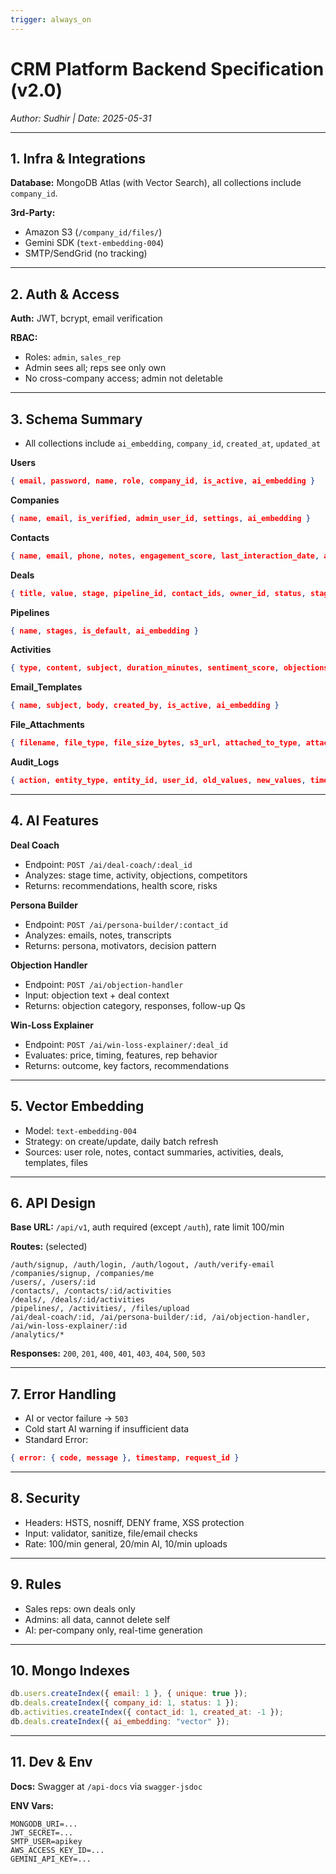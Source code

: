 ```yaml
---
trigger: always_on
---
```


# CRM Platform Backend Specification (v2.0)

_Author: Sudhir | Date: 2025-05-31_

---

## 1. Infra & Integrations

**Database:** MongoDB Atlas (with Vector Search), all collections include `company_id`.

**3rd-Party:**

- Amazon S3 (`/company_id/files/`)
- Gemini SDK (`text-embedding-004`)
- SMTP/SendGrid (no tracking)

---

## 2. Auth & Access

**Auth:** JWT, bcrypt, email verification

**RBAC:**

- Roles: `admin`, `sales_rep`
- Admin sees all; reps see only own
- No cross-company access; admin not deletable

---

## 3. Schema Summary

- All collections include `ai_embedding`, `company_id`, `created_at`, `updated_at`

**Users**

```json
{ email, password, name, role, company_id, is_active, ai_embedding }
```

**Companies**

```json
{ name, email, is_verified, admin_user_id, settings, ai_embedding }
```

**Contacts**

```json
{ name, email, phone, notes, engagement_score, last_interaction_date, ai_embedding }
```

**Deals**

```json
{ title, value, stage, pipeline_id, contact_ids, owner_id, status, stage_duration_days, total_deal_duration_days, ai_embedding }
```

**Pipelines**

```json
{ name, stages, is_default, ai_embedding }
```

**Activities**

```json
{ type, content, subject, duration_minutes, sentiment_score, objections_mentioned, next_steps, ai_embedding }
```

**Email_Templates**

```json
{ name, subject, body, created_by, is_active, ai_embedding }
```

**File_Attachments**

```json
{ filename, file_type, file_size_bytes, s3_url, attached_to_type, attached_to_id, ai_embedding }
```

**Audit_Logs**

```json
{ action, entity_type, entity_id, user_id, old_values, new_values, timestamp }
```

---

## 4. AI Features

**Deal Coach**

- Endpoint: `POST /ai/deal-coach/:deal_id`
- Analyzes: stage time, activity, objections, competitors
- Returns: recommendations, health score, risks

**Persona Builder**

- Endpoint: `POST /ai/persona-builder/:contact_id`
- Analyzes: emails, notes, transcripts
- Returns: persona, motivators, decision pattern

**Objection Handler**

- Endpoint: `POST /ai/objection-handler`
- Input: objection text + deal context
- Returns: objection category, responses, follow-up Qs

**Win-Loss Explainer**

- Endpoint: `POST /ai/win-loss-explainer/:deal_id`
- Evaluates: price, timing, features, rep behavior
- Returns: outcome, key factors, recommendations

---

## 5. Vector Embedding

- Model: `text-embedding-004`
- Strategy: on create/update, daily batch refresh
- Sources: user role, notes, contact summaries, activities, deals, templates, files

---

## 6. API Design

**Base URL:** `/api/v1`, auth required (except `/auth`), rate limit 100/min

**Routes:** (selected)

```
/auth/signup, /auth/login, /auth/logout, /auth/verify-email
/companies/signup, /companies/me
/users/, /users/:id
/contacts/, /contacts/:id/activities
/deals/, /deals/:id/activities
/pipelines/, /activities/, /files/upload
/ai/deal-coach/:id, /ai/persona-builder/:id, /ai/objection-handler, /ai/win-loss-explainer/:id
/analytics/*
```

**Responses:** `200`, `201`, `400`, `401`, `403`, `404`, `500`, `503`

---

## 7. Error Handling

- AI or vector failure → `503`
- Cold start AI warning if insufficient data
- Standard Error:

```json
{ error: { code, message }, timestamp, request_id }
```

---

## 8. Security

- Headers: HSTS, nosniff, DENY frame, XSS protection
- Input: validator, sanitize, file/email checks
- Rate: 100/min general, 20/min AI, 10/min uploads

---

## 9. Rules

- Sales reps: own deals only
- Admins: all data, cannot delete self
- AI: per-company only, real-time generation

---

## 10. Mongo Indexes

```js
db.users.createIndex({ email: 1 }, { unique: true });
db.deals.createIndex({ company_id: 1, status: 1 });
db.activities.createIndex({ contact_id: 1, created_at: -1 });
db.deals.createIndex({ ai_embedding: "vector" });
```

---

## 11. Dev & Env

**Docs:** Swagger at `/api-docs` via `swagger-jsdoc`

**ENV Vars:**

```env
MONGODB_URI=...
JWT_SECRET=...
SMTP_USER=apikey
AWS_ACCESS_KEY_ID=...
GEMINI_API_KEY=...
```
